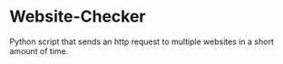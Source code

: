 # Website-Checker
Python script that sends an http request to multiple websites in a short amount of time.

